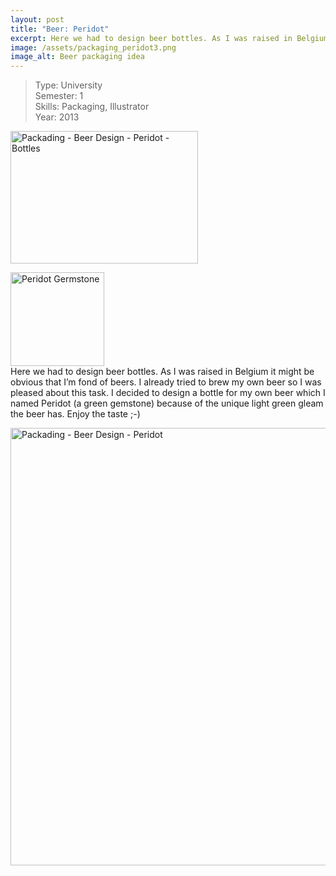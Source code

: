 ```yaml
---
layout: post
title: "Beer: Peridot"
excerpt: Here we had to design beer bottles. As I was raised in Belgium
image: /assets/packaging_peridot3.png
image_alt: Beer packaging idea
---
```


<blockquote>Type: University<br />
Semester: 1<br />
Skills: Packaging, Illustrator<br />
Year: 2013</p></blockquote>
<p><a href="http://blog.thibaultjanbeyer.com/wp-content/uploads/2014/03/packaging_peridot3.png"><img class="aligncenter wp-image-467 size-medium" src="{{ site.baseurl }}/assets/packaging_peridot3-300x212.png" alt="Packading - Beer Design - Peridot - Bottles" width="300" height="212" /></a></p>
<p><a href="http://designstudium.de/" target="_blank"><img class=" size-thumbnail wp-image-468 alignleft" src="{{ site.baseurl }}/assets/packaging_peridot4-150x150.jpg" alt="Peridot Germstone" width="150" height="150" /></a><br />
Here we had to design beer bottles. As I was raised in Belgium it might be obvious that I’m fond of beers. I already tried to brew my own beer so I was pleased about this task. I decided to design a bottle for my own beer which I named Peridot (a green gemstone) because of the unique light green gleam the beer has. Enjoy the taste ;-)</p>
<p><a href="http://blog.thibaultjanbeyer.com/wp-content/uploads/2014/04/packaging_peridot.png"><img class=" size-full wp-image-472 alignleft" src="{{ site.baseurl }}/assets/packaging_peridot.png" alt="Packading - Beer Design - Peridot" width="849" height="700" /></a></p>
